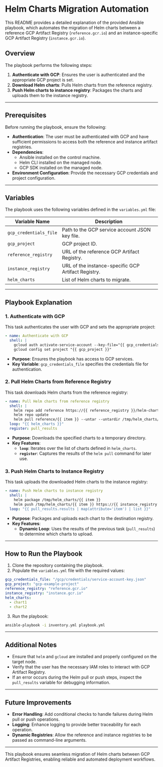 # Helm Charts Migration Automation

This README provides a detailed explanation of the provided Ansible playbook, which automates the migration of Helm charts between a reference GCP Artifact Registry (`reference.gcr.io`) and an instance-specific GCP Artifact Registry (`instance.gcr.io`).

## Overview

The playbook performs the following steps:

1. **Authenticate with GCP**: Ensures the user is authenticated and the appropriate GCP project is set.
2. **Download Helm charts**: Pulls Helm charts from the reference registry.
3. **Push Helm charts to instance registry**: Packages the charts and uploads them to the instance registry.

---

## Prerequisites

Before running the playbook, ensure the following:

- **Authentication**: The user must be authenticated with GCP and have sufficient permissions to access both the reference and instance artifact registries.
- **Dependencies**:
  - Ansible installed on the control machine.
  - Helm CLI installed on the managed node.
  - GCP SDK installed on the managed node.
- **Environment Configuration**: Provide the necessary GCP credentials and project configuration.

---

## Variables

The playbook uses the following variables defined in the `variables.yml` file:

| Variable Name          | Description                                         |
| ---------------------- | --------------------------------------------------- |
| `gcp_credentials_file` | Path to the GCP service account JSON key file.      |
| `gcp_project`          | GCP project ID.                                     |
| `reference_registry`   | URL of the reference GCP Artifact Registry.         |
| `instance_registry`    | URL of the instance-specific GCP Artifact Registry. |
| `helm_charts`          | List of Helm charts to migrate.                     |

---

## Playbook Explanation

### **1. Authenticate with GCP**

This task authenticates the user with GCP and sets the appropriate project:

```yaml
- name: Authenticate with GCP
  shell: |
    gcloud auth activate-service-account --key-file="{{ gcp_credentials_file }}"
    gcloud config set project "{{ gcp_project }}"
```

- **Purpose**: Ensures the playbook has access to GCP services.
- **Key Variable**: `gcp_credentials_file` specifies the credentials file for authentication.

### **2. Pull Helm Charts from Reference Registry**

This task downloads Helm charts from the reference registry:

```yaml
- name: Pull Helm charts from reference registry
  shell: |
    helm repo add reference https://{{ reference_registry }}/helm-charts
    helm repo update
    helm pull reference/{{ item }} --untar --untardir /tmp/helm_charts/
  loop: "{{ helm_charts }}"
  register: pull_results
```

- **Purpose**: Downloads the specified charts to a temporary directory.
- **Key Features**:
  - **`loop`**: Iterates over the list of charts defined in `helm_charts`.
  - **`register`**: Captures the results of the `helm pull` command for later use.

### **3. Push Helm Charts to Instance Registry**

This task uploads the downloaded Helm charts to the instance registry:

```yaml
- name: Push Helm charts to instance registry
  shell: |
    helm package /tmp/helm_charts/{{ item }}
    helm push /tmp/helm_charts/{{ item }} https://{{ instance_registry }}/helm-charts
  loop: "{{ pull_results.results | map(attribute='item') | list }}"
```

- **Purpose**: Packages and uploads each chart to the destination registry.
- **Key Features**:
  - **Dynamic Loop**: Uses the results of the previous task (`pull_results`) to determine which charts to upload.

---

## How to Run the Playbook

1. Clone the repository containing the playbook.
2. Populate the `variables.yml` file with the required values:

```yaml
gcp_credentials_file: "/gcp/credentials/service-account-key.json"
gcp_project: "gcp-example-project"
reference_registry: "reference.gcr.io"
instance_registry: "instance.gcr.io"
helm_charts:
  - chart1
  - chart2
```

3. Run the playbook:

```bash
ansible-playbook -i inventory.yml playbook.yml
```

---

## Additional Notes

- Ensure that `helm` and `gcloud` are installed and properly configured on the target node.
- Verify that the user has the necessary IAM roles to interact with GCP Artifact Registry.
- If an error occurs during the Helm pull or push steps, inspect the `pull_results` variable for debugging information.

---

## Future Improvements

- **Error Handling**: Add conditional checks to handle failures during Helm pull or push operations.
- **Logging**: Enhance logging to provide better traceability for each operation.
- **Dynamic Registries**: Allow the reference and instance registries to be passed as command-line arguments.

---

This playbook ensures seamless migration of Helm charts between GCP Artifact Registries, enabling reliable and automated deployment workflows.

